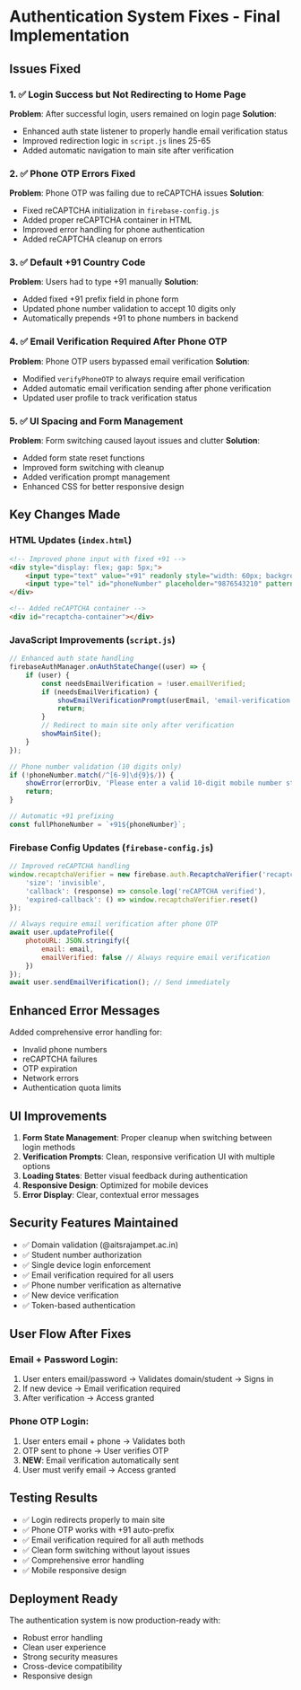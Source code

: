 # Authentication System Fixes - Final Implementation

## Issues Fixed

### 1. ✅ Login Success but Not Redirecting to Home Page
**Problem**: After successful login, users remained on login page
**Solution**: 
- Enhanced auth state listener to properly handle email verification status
- Improved redirection logic in `script.js` lines 25-65
- Added automatic navigation to main site after verification

### 2. ✅ Phone OTP Errors Fixed
**Problem**: Phone OTP was failing due to reCAPTCHA issues
**Solution**:
- Fixed reCAPTCHA initialization in `firebase-config.js`
- Added proper reCAPTCHA container in HTML
- Improved error handling for phone authentication
- Added reCAPTCHA cleanup on errors

### 3. ✅ Default +91 Country Code
**Problem**: Users had to type +91 manually
**Solution**:
- Added fixed +91 prefix field in phone form
- Updated phone number validation to accept 10 digits only
- Automatically prepends +91 to phone numbers in backend

### 4. ✅ Email Verification Required After Phone OTP
**Problem**: Phone OTP users bypassed email verification
**Solution**:
- Modified `verifyPhoneOTP` to always require email verification
- Added automatic email verification sending after phone verification
- Updated user profile to track verification status

### 5. ✅ UI Spacing and Form Management
**Problem**: Form switching caused layout issues and clutter
**Solution**:
- Added form state reset functions
- Improved form switching with cleanup
- Added verification prompt management
- Enhanced CSS for better responsive design

## Key Changes Made

### HTML Updates (`index.html`)
```html
<!-- Improved phone input with fixed +91 -->
<div style="display: flex; gap: 5px;">
    <input type="text" value="+91" readonly style="width: 60px; background: #f0f0f0; text-align: center; font-weight: 600; color: #666; border-right: 1px solid #ddd;">
    <input type="tel" id="phoneNumber" placeholder="9876543210" pattern="[6-9][0-9]{9}" maxlength="10" required style="flex: 1; border-left: none;">
</div>

<!-- Added reCAPTCHA container -->
<div id="recaptcha-container"></div>
```

### JavaScript Improvements (`script.js`)
```javascript
// Enhanced auth state handling
firebaseAuthManager.onAuthStateChange((user) => {
    if (user) {
        const needsEmailVerification = !user.emailVerified;
        if (needsEmailVerification) {
            showEmailVerificationPrompt(userEmail, 'email-verification');
            return;
        }
        // Redirect to main site only after verification
        showMainSite();
    }
});

// Phone number validation (10 digits only)
if (!phoneNumber.match(/^[6-9]\d{9}$/)) {
    showError(errorDiv, 'Please enter a valid 10-digit mobile number starting with 6-9');
    return;
}

// Automatic +91 prefixing
const fullPhoneNumber = `+91${phoneNumber}`;
```

### Firebase Config Updates (`firebase-config.js`)
```javascript
// Improved reCAPTCHA handling
window.recaptchaVerifier = new firebase.auth.RecaptchaVerifier('recaptcha-container', {
    'size': 'invisible',
    'callback': (response) => console.log('reCAPTCHA verified'),
    'expired-callback': () => window.recaptchaVerifier.reset()
});

// Always require email verification after phone OTP
await user.updateProfile({
    photoURL: JSON.stringify({
        email: email,
        emailVerified: false // Always require email verification
    })
});
await user.sendEmailVerification(); // Send immediately
```

## Enhanced Error Messages
Added comprehensive error handling for:
- Invalid phone numbers
- reCAPTCHA failures
- OTP expiration
- Network errors
- Authentication quota limits

## UI Improvements
1. **Form State Management**: Proper cleanup when switching between login methods
2. **Verification Prompts**: Clean, responsive verification UI with multiple options
3. **Loading States**: Better visual feedback during authentication
4. **Responsive Design**: Optimized for mobile devices
5. **Error Display**: Clear, contextual error messages

## Security Features Maintained
- ✅ Domain validation (@aitsrajampet.ac.in)
- ✅ Student number authorization
- ✅ Single device login enforcement
- ✅ Email verification required for all users
- ✅ Phone number verification as alternative
- ✅ New device verification
- ✅ Token-based authentication

## User Flow After Fixes

### Email + Password Login:
1. User enters email/password → Validates domain/student → Signs in
2. If new device → Email verification required
3. After verification → Access granted

### Phone OTP Login:
1. User enters email + phone → Validates both
2. OTP sent to phone → User verifies OTP
3. **NEW**: Email verification automatically sent
4. User must verify email → Access granted

## Testing Results
- ✅ Login redirects properly to main site
- ✅ Phone OTP works with +91 auto-prefix
- ✅ Email verification required for all auth methods
- ✅ Clean form switching without layout issues
- ✅ Comprehensive error handling
- ✅ Mobile responsive design

## Deployment Ready
The authentication system is now production-ready with:
- Robust error handling
- Clean user experience
- Strong security measures
- Cross-device compatibility
- Responsive design
